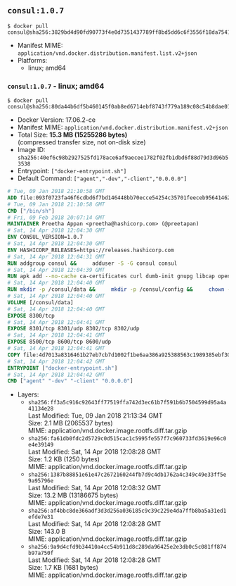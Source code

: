 ## `consul:1.0.7`

```console
$ docker pull consul@sha256:3829bd4d90fd90773f4e0d7351437789ff8bd5dd6c6f3556f18da75410e3c774
```

-	Manifest MIME: `application/vnd.docker.distribution.manifest.list.v2+json`
-	Platforms:
	-	linux; amd64

### `consul:1.0.7` - linux; amd64

```console
$ docker pull consul@sha256:80da44b6df5b460145f0ab8ed6714ebf8743f779a189c08c54b8dae01c8ed108
```

-	Docker Version: 17.06.2-ce
-	Manifest MIME: `application/vnd.docker.distribution.manifest.v2+json`
-	Total Size: **15.3 MB (15255286 bytes)**  
	(compressed transfer size, not on-disk size)
-	Image ID: `sha256:40ef6c98b2927525fd178ace6af9aecee1782f02fb1dbd6f88d79d3d96b53538`
-	Entrypoint: `["docker-entrypoint.sh"]`
-	Default Command: `["agent","-dev","-client","0.0.0.0"]`

```dockerfile
# Tue, 09 Jan 2018 21:10:58 GMT
ADD file:093f0723fa46f6cdbd6f7bd146448bb70ecce54254c35701feeceb956414622f in / 
# Tue, 09 Jan 2018 21:10:58 GMT
CMD ["/bin/sh"]
# Fri, 09 Feb 2018 20:07:14 GMT
MAINTAINER Preetha Appan <preetha@hashicorp.com> (@preetapan)
# Sat, 14 Apr 2018 12:04:30 GMT
ENV CONSUL_VERSION=1.0.7
# Sat, 14 Apr 2018 12:04:30 GMT
ENV HASHICORP_RELEASES=https://releases.hashicorp.com
# Sat, 14 Apr 2018 12:04:31 GMT
RUN addgroup consul &&     adduser -S -G consul consul
# Sat, 14 Apr 2018 12:04:39 GMT
RUN apk add --no-cache ca-certificates curl dumb-init gnupg libcap openssl su-exec &&     gpg --keyserver pgp.mit.edu --recv-keys 91A6E7F85D05C65630BEF18951852D87348FFC4C &&     mkdir -p /tmp/build &&     cd /tmp/build &&     wget ${HASHICORP_RELEASES}/consul/${CONSUL_VERSION}/consul_${CONSUL_VERSION}_linux_amd64.zip &&     wget ${HASHICORP_RELEASES}/consul/${CONSUL_VERSION}/consul_${CONSUL_VERSION}_SHA256SUMS &&     wget ${HASHICORP_RELEASES}/consul/${CONSUL_VERSION}/consul_${CONSUL_VERSION}_SHA256SUMS.sig &&     gpg --batch --verify consul_${CONSUL_VERSION}_SHA256SUMS.sig consul_${CONSUL_VERSION}_SHA256SUMS &&     grep consul_${CONSUL_VERSION}_linux_amd64.zip consul_${CONSUL_VERSION}_SHA256SUMS | sha256sum -c &&     unzip -d /bin consul_${CONSUL_VERSION}_linux_amd64.zip &&     cd /tmp &&     rm -rf /tmp/build &&     apk del gnupg openssl &&     rm -rf /root/.gnupg
# Sat, 14 Apr 2018 12:04:40 GMT
RUN mkdir -p /consul/data &&     mkdir -p /consul/config &&     chown -R consul:consul /consul
# Sat, 14 Apr 2018 12:04:40 GMT
VOLUME [/consul/data]
# Sat, 14 Apr 2018 12:04:40 GMT
EXPOSE 8300/tcp
# Sat, 14 Apr 2018 12:04:41 GMT
EXPOSE 8301/tcp 8301/udp 8302/tcp 8302/udp
# Sat, 14 Apr 2018 12:04:41 GMT
EXPOSE 8500/tcp 8600/tcp 8600/udp
# Sat, 14 Apr 2018 12:04:41 GMT
COPY file:4d7013a8316461b27eb7cb7d1002f1be6aa386a925388563c1989385ebf30c2c in /usr/local/bin/docker-entrypoint.sh 
# Sat, 14 Apr 2018 12:04:42 GMT
ENTRYPOINT ["docker-entrypoint.sh"]
# Sat, 14 Apr 2018 12:04:42 GMT
CMD ["agent" "-dev" "-client" "0.0.0.0"]
```

-	Layers:
	-	`sha256:ff3a5c916c92643ff77519ffa742d3ec61b7f591b6b7504599d95a4a41134e28`  
		Last Modified: Tue, 09 Jan 2018 21:13:34 GMT  
		Size: 2.1 MB (2065537 bytes)  
		MIME: application/vnd.docker.image.rootfs.diff.tar.gzip
	-	`sha256:fa61db0fdc2d5729c0d515cac1c5995fe557f7c960733fd3619e96c0e4e39149`  
		Last Modified: Sat, 14 Apr 2018 12:08:28 GMT  
		Size: 1.2 KB (1250 bytes)  
		MIME: application/vnd.docker.image.rootfs.diff.tar.gzip
	-	`sha256:1387b88851e61e47c2672160244fb7d9c4db1762a4c349c49e33ff5e9a95796e`  
		Last Modified: Sat, 14 Apr 2018 12:08:32 GMT  
		Size: 13.2 MB (13186675 bytes)  
		MIME: application/vnd.docker.image.rootfs.diff.tar.gzip
	-	`sha256:af4bbc8de366adf3d3d256a036185c9c39c229e4da7ffb8ba5a31ed1efde7e31`  
		Last Modified: Sat, 14 Apr 2018 12:08:28 GMT  
		Size: 143.0 B  
		MIME: application/vnd.docker.image.rootfs.diff.tar.gzip
	-	`sha256:9a9d4cfd9b34410a4cc54b911d8c289da96425e2e3db0c5c081ff874b97a750f`  
		Last Modified: Sat, 14 Apr 2018 12:08:28 GMT  
		Size: 1.7 KB (1681 bytes)  
		MIME: application/vnd.docker.image.rootfs.diff.tar.gzip
